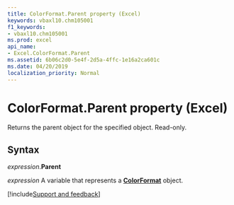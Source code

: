 ```yaml
---
title: ColorFormat.Parent property (Excel)
keywords: vbaxl10.chm105001
f1_keywords:
- vbaxl10.chm105001
ms.prod: excel
api_name:
- Excel.ColorFormat.Parent
ms.assetid: 6b06c2d0-5e4f-2d5a-4ffc-1e16a2ca601c
ms.date: 04/20/2019
localization_priority: Normal
---
```



# ColorFormat.Parent property (Excel)

Returns the parent object for the specified object. Read-only.


## Syntax

_expression_.**Parent**

_expression_ A variable that represents a **[ColorFormat](Excel.ColorFormat.md)** object.




[!include[Support and feedback](~/includes/feedback-boilerplate.md)]